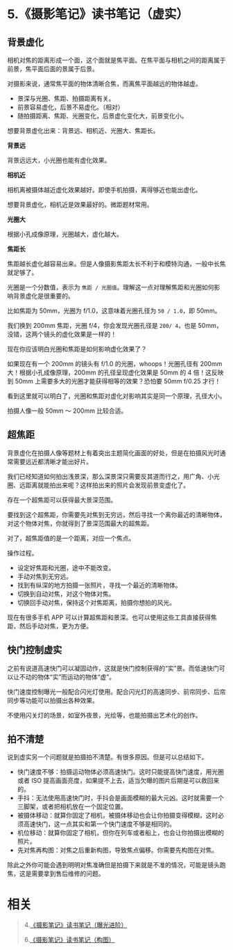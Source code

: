 # 5.《摄影笔记》读书笔记（虚实）

## 背景虚化

相机对焦的距离形成一个面，这个面就是焦平面。在焦平面与相机之间的距离属于前景，焦平面后面的景属于后景。

对摄影来说，通常焦平面的物体清晰合焦，而离焦平面越远的物体越虚。

- 景深与光圈、焦距、拍摄距离有关。
- 前景容易虚化，后景不易虚化。（相对）
- 随拍摄距离、焦距、光圈变化，后景虚化变化大，前景变化小。

想要背景虚化出来：背景远、相机近、光圈大、焦距长。

**背景远**

背景远远大，小光圈也能有虚化效果。

**相机近**

相机离被摄体越近虚化效果越好。即使手机拍摄，离得够近也能出虚化。

想要背景虚化，相机近是效果最好的。微距题材常用。

**光圈大**

根据小孔成像原理，光圈越大，虚化越大。

**焦距长**

焦距越长虚化越容易出来。但是人像摄影焦距太长不利于和模特沟通，一般中长焦就足够了。

光圈是一个分数值，表示为 `焦距 / 光圈值`。理解这一点对理解焦距和光圈如何影响背景虚化是很重要的。

比如焦距为 50mm，光圈为 f/1.0，这意味着光圈孔径为 `50 / 1.0`，即 50mm。

我们换到 200mm 焦距，光圈 f/4，你会发现光圈孔径是 `200/ 4`，也是 50mm，没错，这两个镜头的虚化效果是一样的！

现在你应该明白光圈和焦距是如何影响虚化效果了？

如果现在有一个 200mm 的镜头有 f/1.0 的光圈，whoops！光圈孔径有 200mm 大！根据小孔成像原理，200mm 的孔径呈现虚化效果是 50mm 的 4 倍！这反映到 50mm 上需要多大的光圈才能获得相等的效果？恐怕要 50mm f/0.25 才行！

看到这里就可以明白了，光圈和焦距对虚化对影响其实是同一个原理，孔径大小。

拍摄人像一般 50mm ～ 200mm 比较合适。

## 超焦距

背景虚化在拍摄人像等题材上有着突出主题简化画面的好处，但是在拍摄风光时通常需要远近都清晰才能出好片。

我们已经知道如何拍出浅景深，那么深景深只需要反其道而行之，用广角、小光圈、远距离就能拍出来呢？这样拍出来的照片会发现前景变虚化了。

存在一个超焦距可以获得最大景深范围。

要找到这个超焦距，你需要先对焦到无穷远，然后寻找一个离你最近的清晰物体，对这个物体对焦，你就得到了景深范围最大的超焦距。

对了，超焦距值的是一个距离，对应一个焦点。

操作过程。

- 设定好焦距和光圈，途中不能改变。
- 手动对焦到无穷远。
- 找到有纵深的地方拍摄一张照片，寻找一个最近的清晰物体。
- 切换到自动对焦，对这个物体对焦。
- 切换回手动对焦，保持这个对焦距离，拍摄你想拍的风光。

现在有很多手机 APP 可以计算超焦距和景深。也可以使用这些工具直接获得焦距，然后手动对焦，更为方便。

## 快门控制虚实

之前有说道高速快门可以凝固动作，这就是快门控制获得的“实”景。而低速快门可以让不动的物体“实”而运动的物体“虚”。

快门速度控制曝光一般配合闪光灯使用。配合闪光灯的高速同步、前帘同步、后帘同步等功能可以拍摄出各种效果。

不使用闪关灯的场景，如室外夜景，光绘等，也能拍摄出艺术化的创作。

## 拍不清楚

说到虚实另一个问题就是拍摄拍不清楚。有很多原因。但是可以总结如下。

- 快门速度不够：拍摄运动物体必须高速快门。这时只能提高快门速度，用光圈或者 ISO 提高画面亮度，如果提不上去，适当欠曝的图片后期是可以救回来的。
- 手抖：无法使用高速快门时，手抖会是画面模糊的最大元凶。这时就需要一个三脚架，或者把相机放在一个固定位置。
- 被摄体移动：就算你固定了相机，被摄体移动也会让你拍摄变得模糊，这时必须高速快门，这一点其实和第一个快门速度不够是相同的。
- 机位移动：就算你固定了相机，但你在列车或者船上，也会让你拍摄出模糊的照片。
- 先对焦再构图：对焦之后重新构图，导致焦点偏移。你需要先构图在对焦。

除此之外你可能会遇到明明对焦准确但是拍摄下来就是不准的情况，可能是镜头跑焦，这是需要拿到售后维修的问题。

# 相关

> 4.[《摄影笔记》读书笔记（曝光进阶）](https://github.com/zfanli/notes/blob/master/photography/4.ExposureAdvanced.md)
>
> 6.[《摄影笔记》读书笔记（构图）](https://github.com/zfanli/notes/blob/master/photography/6.Composition.md)
